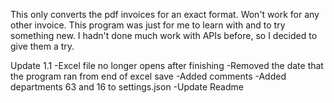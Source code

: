 This only converts the pdf invoices for an exact format. Won't work for any other invoice.
This program was just for me to learn with and to try something new. I hadn't done much work with APIs before, so I decided to give them a try.

Update 1.1
-Excel file no longer opens after finishing
-Removed the date that the program ran from end of excel save
-Added comments
-Added departments 63 and 16 to settings.json
-Update Readme
